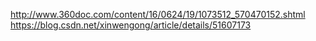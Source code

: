 
http://www.360doc.com/content/16/0624/19/1073512_570470152.shtml
https://blog.csdn.net/xinwengong/article/details/51607173
